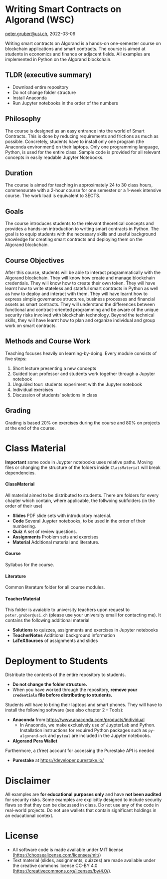 # Writing Smart Contracts on Algorand (WSC)
peter.gruber@usi.ch, 2022-03-09

Writing smart contracts on Algorand is a hands-on one-semester course on blockchain applications and smart contracts. The course is aimed at students in economics and finance or adjacent fields. All examples are implemented in Python on the Algorand blockchain.

## TLDR (executive summary)
+ Download entire repository
+ Do not change folder structure
+ Install Anaconda
+ Run Jupyter notebooks in the order of the numbers

## Philosophy
The course is designed as an easy entrance into the world of Smart Contracts. This is done by reducing requirements and frictions as much as possible. Concretely, students have to install only one program (the Anaconda environment) on their laptops. Only one programming language, Python, is used for the entire class. Sample code is provided for all relevant concepts in easily readable Jupyter Notebooks.

## Duration
The course is aimed for teaching in approximately 24 to 30 class hours, commensurate with a 2-hour course for one semester or a 1-week intensive course. The work load is equivalent to 3ECTS.

## Goals
The course introduces students to the relevant theoretical concepts and provides a hands-on introduction to writing smart contracts in Python. The goal is to equip students with the necessary skills and useful background knowledge for creating smart contracts and deploying them on the Algorand blockchain.

## Course Objectives
After this course, students will be able to interact programmatically with the Algorand blockchain. They will know how create and manage blockchain credentials. They will know how to create their own token. They will have learnt how to write stateless and stateful smart contracts in Python as well as how to deploy and interact with them. They will have learnt how to express simple governance structures, business processes and financial assets as smart contracts. They will understand the differences between functional and contract-oriented programming and be aware of the unique security risks involved with blockchain technology.  Beyond the technical skills, they will have learnt how to plan and organize individual and group work on smart contracts.

## Methods and Course Work
Teaching focuses heavily on learning-by-doing. Every module consists of five steps:

1. Short lecture presenting a new concepts
2. Guided tour: professor and students work together through a Jupyter notebook
2. Unguided tour: students experiment with the Jupyter notebook
4. Individual exercises 
5. Discussion of students’ solutions in class

## Grading
Grading is based 20% on exercises during the course and 80% on projects at the end of the course.

# Class Material
**Important** some code in Juypter notebooks uses relative paths. Moving files or changing the structure of the folders inside `ClassMaterial` will break dependencies.

#### ClassMaterial
All material aimed to be distributed to students. There are folders for every chapter which contain, where applicable, the follwoing subfolders (in the order of their use)

* **Slides** PDF slide sets with introductory material.
* **Code** Several Juypter notebooks, to be used in the order of their numbering. 
* **Quiz** A set of review questions.
* **Assignments** Problem sets and exercises
* **Material** Additional material and literature.

#### Course
Syllabus for the course.

#### Literature
Common literature folder for all course modules.

#### TeacherMaterial
This folder is avaiable to university teachers upon request to `peter.gruber@usi.ch` (please use your university email for contacting me). It contains the following additional material

* **Solutions** to quizzes, assignments and exercises in Jupyter notebooks
* **TeacherNotes** Additional background information
* **LaTeXSources** of assignments and slides

# Deployment to Students
Distribute the contents of the entire repository to students. 
* **Do not change the folder structure.** 
* When you have worked through the repository, **remove your `credentials` file before distributing to students.**

Students will have to bring their laptops and smart phones. They will have to install the following software (see also chapter 2 – Tools):

* **Anaconda** from  https://www.anaconda.com/products/individual
	* In Anaconda, we make exclusively use of JuypterLab and Python. Installation instructions for required Python packages such as `py-algorand-sdk` and `pyteal` are included in the Jupyter notebooks.
* **Algorand Pera Wallet**

Furthermore, a (free) account for accessing the Purestake API is needed

* **Purestake** at https://developer.purestake.io/

# Disclaimer
All examples are **for educational purposes only** and have **not been audited** for security risks. Some examples are explicitly designed to include security flaws so that they can be discussed in class. Do not use any of the code in real-world projects. Do not use wallets that contain significant holdings in an educational context.

# License
* All software code is made available under MIT license (https://choosealicense.com/licenses/mit/)
* Text material (slides, assignments, quizzes) are made available under the creative commons license CC-BY 4.0 (https://creativecommons.org/licenses/by/4.0/). 

 